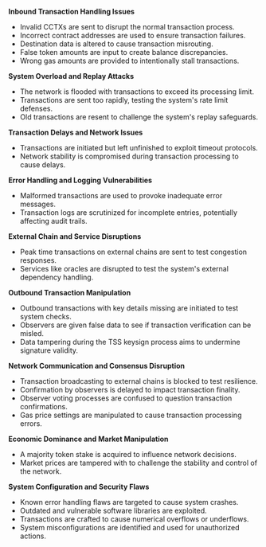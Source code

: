 **Inbound Transaction Handling Issues**
- Invalid CCTXs are sent to disrupt the normal transaction process.
- Incorrect contract addresses are used to ensure transaction failures.
- Destination data is altered to cause transaction misrouting.
- False token amounts are input to create balance discrepancies.
- Wrong gas amounts are provided to intentionally stall transactions.

**System Overload and Replay Attacks**
- The network is flooded with transactions to exceed its processing limit.
- Transactions are sent too rapidly, testing the system's rate limit defenses.
- Old transactions are resent to challenge the system's replay safeguards.

**Transaction Delays and Network Issues**
- Transactions are initiated but left unfinished to exploit timeout protocols.
- Network stability is compromised during transaction processing to cause delays.

**Error Handling and Logging Vulnerabilities**
- Malformed transactions are used to provoke inadequate error messages.
- Transaction logs are scrutinized for incomplete entries, potentially affecting audit trails.

**External Chain and Service Disruptions**
- Peak time transactions on external chains are sent to test congestion responses.
- Services like oracles are disrupted to test the system's external dependency handling.

**Outbound Transaction Manipulation**
- Outbound transactions with key details missing are initiated to test system checks.
- Observers are given false data to see if transaction verification can be misled.
- Data tampering during the TSS keysign process aims to undermine signature validity.

**Network Communication and Consensus Disruption**
- Transaction broadcasting to external chains is blocked to test resilience.
- Confirmation by observers is delayed to impact transaction finality.
- Observer voting processes are confused to question transaction confirmations.
- Gas price settings are manipulated to cause transaction processing errors.

**Economic Dominance and Market Manipulation**
- A majority token stake is acquired to influence network decisions.
- Market prices are tampered with to challenge the stability and control of the network.

**System Configuration and Security Flaws**
- Known error handling flaws are targeted to cause system crashes.
- Outdated and vulnerable software libraries are exploited.
- Transactions are crafted to cause numerical overflows or underflows.
- System misconfigurations are identified and used for unauthorized actions.